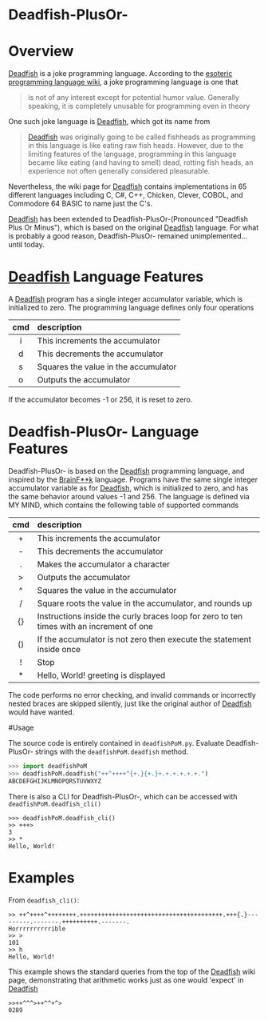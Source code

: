 Deadfish-PlusOr-
==============================

# Overview

[Deadfish](https://github.com/craigmbooth/deadfish) is a joke programming language.  According to the [esoteric programming language wiki](http://www.esolangs.org), a joke programming language is one that

>is not of any interest except for potential humor value. Generally speaking, it is completely unusable for programming even in theory

One such joke language is [Deadfish](https://github.com/craigmbooth/deadfish), which got its name from

>[Deadfish](https://github.com/craigmbooth/deadfish) was originally going to be called fishheads as programming in this language is like eating raw fish heads. However, due to the limiting features of the language, programming in this language became like eating (and having to smell) dead, rotting fish heads, an experience not often generally considered pleasurable.

Nevertheless, the wiki page for [Deadfish](https://github.com/craigmbooth/deadfish) contains implementations in 65 different languages including C, C#, C++, Chicken, Clever, COBOL, and Commodore 64 BASIC to name just the C's.

[Deadfish](https://github.com/craigmbooth/deadfish) has been extended to Deadfish-PlusOr-(Pronounced "Deadfish Plus Or Minus"), which is based on the original [Deadfish](https://github.com/craigmbooth/deadfish) language.  For what is probably a good reason,  Deadfish-PlusOr- remained unimplemented... until today.

# [Deadfish](https://github.com/craigmbooth/deadfish) Language Features

A [Deadfish](https://github.com/craigmbooth/deadfish) program has a single integer accumulator variable, which is initialized to zero.  The programming language defines only four operations

|cmd| description                                                                               |
|:-:|:------------------------------------------------------------------------------------------|
| i | This increments the accumulator                                                           |
| d | This decrements the accumulator                                                           |
| s | Squares the value in the accumulator                                                      |
| o | Outputs the accumulator                                                                   |

If the accumulator becomes -1 or 256, it is reset to zero.

# Deadfish-PlusOr- Language Features

Deadfish-PlusOr- is based on the [Deadfish](https://github.com/craigmbooth/deadfish) programming language, and inspired by the [BrainF**k](https://github.com/TryItOnline/brainfuck) language.  Programs have the same single integer accumulator variable as for [Deadfish](https://github.com/craigmbooth/deadfish), which is initialized to zero, and has the same behavior around values -1 and 256.  The language is defined via MY MIND, which contains the following table of supported commands

|cmd| description                                                                               |
|:-:|:------------------------------------------------------------------------------------------|
| + | This increments the accumulator                                                           |
| - | This decrements the accumulator                                                           |
| . | Makes the accumulator a character                                                         |
| > | Outputs the accumulator                                                                   |
| ^ | Squares the value in the accumulator                                                      |
| / | Square roots the value in the accumulator, and rounds up                                  |
| {}| Instructions inside the curly braces loop for zero to ten times with an increment of one  |
| ()| If the accumulator is not zero then execute the statement inside once                     |
| ! | Stop                                                                                      |
| * | Hello, World! greeting is displayed                                                       |

The code performs no error checking, and invalid commands or incorrectly nested braces are skipped silently, just like the original author of [Deadfish](https://github.com/craigmbooth/deadfish) would have wanted.

#Usage

The source code is entirely contained in ``deadfishPoM.py``.  Evaluate Deadfish-PlusOr- strings with the ``deadfishPoM.deadfish`` method.

```python
>>> import deadfishPoM
>>> deadfishPoM.deadfish("++^++++^{+.}{+.}+.+.+.+.+.+.")
ABCDEFGHIJKLMNOPQRSTUVWXYZ
```

There is also a CLI for Deadfish-PlusOr-, which can be accessed with ``deadfishPoM.deadfish_cli()``

```
>>> deadfishPoM.deadfish_cli()
>> +++>
3
>> *
Hello, World!
```

# Examples

From ``deadfish_cli()``:

```
>> ++^++++^++++++++.++++++++++++++++++++++++++++++++++++++++.+++{.}---------.-------.++++++++++.-------.
Horrrrrrrrrrible
>> >
101
>> h
Hello, World!
```

This example shows the standard queries from the top of the [Deadfish](https://github.com/craigmbooth/deadfish) wiki page, demonstrating that arithmetic works just as one would 'expect' in [Deadfish](https://github.com/craigmbooth/deadfish)
```
>>++^^^>++^^+^>
0289
```
